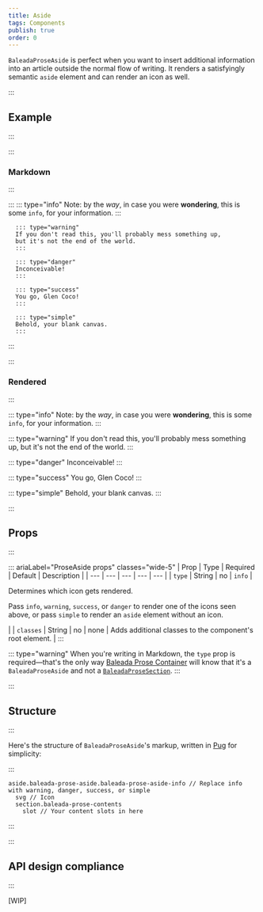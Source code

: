 ```yaml
---
title: Aside
tags: Components
publish: true
order: 0
---
```


`BaleadaProseAside` is perfect when you want to insert additional information into an article outside the normal flow of writing. It renders a satisfyingly semantic `aside` element and can render an icon as well.

:::
## Example
:::

:::
### Markdown
:::

:::
      ::: type="info"
      Note: by the _way_, in case you were **wondering**,
      this is some `info`, for your information.
      :::

      ::: type="warning"
      If you don't read this, you'll probably mess something up,
      but it's not the end of the world.
      :::

      ::: type="danger"
      Inconceivable!
      :::

      ::: type="success"
      You go, Glen Coco!
      :::

      ::: type="simple"
      Behold, your blank canvas.
      :::
:::

:::
### Rendered
:::


::: type="info"
Note: by the _way_, in case you were **wondering**, this is some `info`, for your information.
:::

::: type="warning"
If you don't read this, you'll probably mess something up, but it's not the end of the world.
:::

::: type="danger"
Inconceivable!
:::

::: type="success"
You go, Glen Coco!
:::

::: type="simple"
Behold, your blank canvas.
:::


:::
## Props
:::

::: ariaLabel="ProseAside props" classes="wide-5"
| Prop | Type | Required | Default | Description |
| --- | --- | --- | --- | --- |
| `type` | String | no | `info` | <p>Determines which icon gets rendered.</p><p>Pass `info`, `warning`, `success`, or `danger` to render one of the icons seen above, or pass `simple` to render an `aside` element without an icon.</p> |
| `classes` | String | no | none | Adds additional classes to the component's root element. |
:::

::: type="warning"
When you're writing in Markdown, the `type` prop is required—that's the only way [Baleada Prose Container](/docs/prose-container) will know that it's a `BaleadaProseAside` and not a [`BaleadaProseSection`](/docs/prose/components/section).
:::


:::
## Structure
:::

Here's the structure of `BaleadaProseAside`'s markup, written in [Pug](https://github.com/pugjs/pug#syntax) for simplicity:

:::
```pug
aside.baleada-prose-aside.baleada-prose-aside-info // Replace info with warning, danger, success, or simple
  svg // Icon
  section.baleada-prose-contents
    slot // Your content slots in here
```
:::


:::
## API design compliance
:::

[WIP]

<!-- ::: ariaLabel="A table showing ProseAside's API design compliance"  classes="wide-1 wide-3"
| Spec | Compliance status | Notes |
| --- | --- | --- |
::: -->
